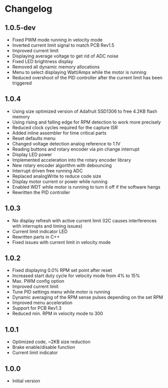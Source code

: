 # Changelog

## 1.0.5-dev

  - Fixed PWM mode running in velocity mode
  - Inverted current limit signal to match PCB Rev1.5
  - Improved current limit
  - Displaying average voltage to get rid of ADC noise
  - Fixed LED brightness display
  - Removed all dynamic memory allocations
  - Menu to select displaying Watt/Amps while the motor is running
  - Reduced overshoot of the PID controller after the current limit has been triggered

## 1.0.4

 - Using size optimized version of Adafruit SSD1306 to free 4.2KB flash memory
 - Using rising and falling edge for RPM detection to work more precisely
 - Reduced clock cycles required for the capture ISR
 - Added inline assembler for time critical parts
 - Reset defaults menu
 - Changed voltage detection analog reference to 1.1V
 - Reading buttons and rotary encoder via pin change interrupt
 - Display LED power
 - Implemented acceleration into the rotary encoder library
 - New rotary encoder algorithm with debouncing
 - Interrupt driven free running ADC
 - Replaced analogWrite to reduce code size
 - Display motor current or power while running
 - Enabled WDT while motor is running to turn it off if the software hangs
 - Rewritten the PID controller

## 1.0.3

- No display refresh with active current limit (I2C causes interferences with interrupts and timing issues)
- Current limit indicator LED
- Rewritten parts in C++
- Fixed issues with current limit in velocity mode

## 1.0.2

- Fixed displaying 0.0% RPM set point after reset
- Increased start duty cycle for velocity mode from 4% to 15%
- Max. PWM config option
- Improved current limit
- Tune PID settings menu while motor is running
- Dynamic averaging of the RPM sense pulses depending on the set RPM
- Improved menu acceleration
- Support for PCB Rev1.3
- Reduced min. RPM in velocity mode to 300

## 1.0.1

- Optimized code, ~2KB size reduction
- Brake enable/disable function
- Current limit indicator

## 1.0.0

- Initial version
